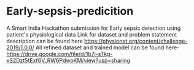 # Early-sepsis-predicition
A Smart India Hackathon submission for Early sepsis detection using patient's physiological data
Link for dataset and problem statement description can be found here https://physionet.org/content/challenge-2019/1.0.0/
All refined dataset and trained model can be found here-
https://drive.google.com/file/d/1b7i-sTkg-xS2Dzt5tExf6V_RW6PdwoKM/view?usp=sharing
